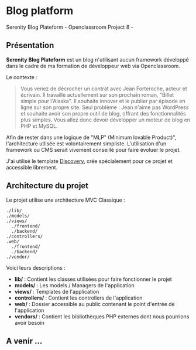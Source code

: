 # Blog platform
Serenity Blog Plateform - Openclassroom Project 8 -

## Présentation

**Serenity Blog Plateform** est un blog n'utilisant aucun framework développé dans le cadre de ma formation de développeur web via Openclassroom.

Le contexte :

>  Vous venez de décrocher un contrat avec Jean Forteroche, acteur et écrivain. Il travaille actuellement sur son prochain roman, "Billet simple pour l'Alaska". Il souhaite innover et le publier par épisode en ligne sur son propre site.
Seul problème : Jean n'aime pas WordPress et souhaite avoir son propre outil de blog, offrant des fonctionnalités plus simples. Vous allez donc devoir développer un moteur de blog en PHP et MySQL.

Afin de rester dans une logique de "MLP" (Minimum lovable Product)", l'architecture utlisée est volontairement simpliste. L'utilisation d'un framework ou CMS serait vivement conseillé pour faire évoluer le projet.

J'ai utilisé le template [Discovery](https://github.com/David-Evan/discovery-blog-template), crée spécialement pour ce projet et accessible librement.

## Architecture du projet

Le projet utilise une architecture MVC Classique :

```
./lib/
./models/
./views/
  ./frontend/
  ./backend/
./controllers/
.web/
  ./frontend/
  ./backend/
./vendor/
```

Voici leurs descriptions :

- **lib/** : Contient les classes utilisées pour faire fonctionner le projet
- **models/** : Les models / Managers de l'application
- **views/** : Templates de l'application
- **controllers/** : Contient les controllers de l'application
- **web/** : Dossier accessible au public contenant le point d'entrée de l'application
- **vendors/** : Contient les bibliothèques PHP externes dont nous pourrions avoir besoin

## A venir ...
